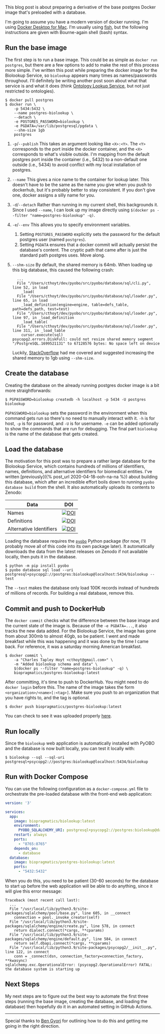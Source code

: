 This blog post is about preparing a derivative of the base postgres Docker image that's preloaded
with a database.

I'm going to assume you have a modern version of docker running. I'm using
[Docker Desktop for Mac](https://hub.docker.com/editions/community/docker-ce-desktop-mac/). I'm
usually using [fish](https://fishshell.com/), but the following instructions are given with
Bourne-again shell (bash) syntax.

## Run the base image

The first step is to run a base image. This could be as simple as `docker run postgres`, but there
are a few options to add to make the rest of this process more simple. I've written this post while
preparing the docker image for the Biolookup Service, so `biolookup` appears many times as
names/passwords throughout. I'll definitely be writing another post soon about what that service is
and what it does (think [Ontology Lookup Service](https://www.ebi.ac.uk/ols/index), but not just
restricted to ontologies).

```shell
$ docker pull postgres
$ docker run \
    -p 5434:5432 \
    --name postgres-biolookup \
    --detach \
    -e POSTGRES_PASSWORD=biolookup \
    -e PGDATA=/var/lib/postgresql/pgdata \
    --shm-size 1gb
    postgres
```

1. `-p`/`--publish` This takes an argument looking like `<X>:<Y>`. The `<Y>` corresponds to the port
   inside the docker container, and the `<X>` corresponds to what's visible outside. I'm mapping
   from the default postgres port inside the container (i.e., 5432) to a non-default one outside
   (i.e., 5434) to avoid conflict with my local installation of postgres.
3. `--name` This gives a nice name to the container for lookup later. This doesn't have to be the
   same as the name you give when you push to dockerhub, but it's probably better to stay
   consistent. If you don't give one, docker assigns a silly name for you.
4. `-d`/`--detach` Rather than running in my current shell, this backgrounds it. Since I
   used `--name`, I can look up my image directly
   using `$(docker ps --filter "name=postgres-biolookup" -q)`.
5. `-e`/`--env` This allows you to specify environment variables.
    1. Setting `POSTGRES_PASSWORD` explicitly sets the password for the default postgres user
       (named `postgres`).
    3. Setting `PGDATA` ensures that a docker commit will actually persist the database's content.
       The cryptic path that came after is just the standard path postgres uses. Move along.
6. `--shm-size` By default, the shared memory is 64mb. When loading up this big database, this
   caused the following crash:

   ```python-traceback
     ...
     File "/Users/cthoyt/dev/pyobo/src/pyobo/database/sql/cli.py", line 52, in load
       _load(
     File "/Users/cthoyt/dev/pyobo/src/pyobo/database/sql/loader.py", line 65, in load
       _load_definition(engine=engine, table=defs_table, path=defs_path, test=test)
     File "/Users/cthoyt/dev/pyobo/src/pyobo/database/sql/loader.py", line 97, in _load_definition
       _load_table(
     File "/Users/cthoyt/dev/pyobo/src/pyobo/database/sql/loader.py", line 311, in _load_table
       cursor.execute(sql)
   psycopg2.errors.DiskFull: could not resize shared memory segment "/PostgreSQL.1699521131" to 67128576 bytes: No space left on device
   ```

   Luckily, [StackOverflow](https://stackoverflow.com/questions/56751565/pq-could-not-resize-shared-memory-segment-no-space-left-on-device)
   had me covered and suggested increasing the shared memory to 1gb using `--shm-size`.

## Create the database

Creating the database on the already running postgres docker image is a bit more straightforwards:

```shell
$ PGPASSWORD=biolookup createdb -h localhost -p 5434 -U postgres biolookup
```

`PGPASSWORD=biolookup` sets the password in the environment when this command gets run so there's no
need to manually interact with it. `-h` is for host, `-p` is for password, and `-U` is for
username. `-e` can be added optionally to show the commands that are run for debugging. The final
part `biolookup` is the name of the database that gets created.

## Load the database

The motivation for this post was to prepare a rather large database for the Biolookup Service, which
contains hundreds of millions of identifiers, names, definitions, and alternative identifiers for
biomedical entities. I've written [previously]({% post_url 2020-04-18-ooh-na-na %}) about building
this database, which after an incredible effort boils down to running
`pyobo database build` from the shell. It also automatically uploads its contents to Zenodo:

| Data                    | DOI                                                                                                       |
|-------------------------|-----------------------------------------------------------------------------------------------------------|
| Names                   | [![DOI](https://zenodo.org/badge/DOI/10.5281/zenodo.4660694.svg)](https://doi.org/10.5281/zenodo.4660694) |
| Definitions             | [![DOI](https://zenodo.org/badge/DOI/10.5281/zenodo.4662925.svg)](https://doi.org/10.5281/zenodo.4662925) |
| Alternative Identifiers | [![DOI](https://zenodo.org/badge/DOI/10.5281/zenodo.4661368.svg)](https://doi.org/10.5281/zenodo.4661368) |

Loading the database requires the [`pyobo`](https://github.com/pyobo/pyobo) Python package
(for now, I'll probably move all of this code into its own package later). It automatically
downloads the data from the latest releases on Zenodo if not available locally, then puts it in the
database.

```shell
$ python -m pip install pyobo
$ pyobo database sql load --uri postgresql+psycopg2://postgres:biolookup@localhost:5434/biolookup --test
```

The `--test` makes the database only load 100K records instead of hundreds of millions of records.
For building a real database, remove this.

## Commit and push to DockerHub

The `docker commit` checks what the difference between the base image and the current state of the
image is. Because of the `-e PGDATA=...`, it also tracks the new data added. For the Biolookup
Service, the image has gone from about 300mb to almost 40gb, so be patient. I went and made
breakfast while this was happening and it was done by the time I came back. For reference, it was a
saturday morning American breakfast.

```shell
$ docker commit \
    -a "Charles Tapley Hoyt <cthoyt@gmail.com>" \
    -m "Added biolookup schema and data" \
    $(docker ps --filter "name=postgres-biolookup" -q) \
    biopragmatics/postgres-biolookup:latest
```

After committing, it's time to push to DockerHub. You might need to do `docker login` before this.
The name of the image takes the form `<organization>/<name>[:<tag>]`. Make sure you push to an
organization that you have rights to, and the tag is optional.

```shell
$ docker push biopragmatics/postgres-biolookup:latest
```

You can check to see it was uploaded
properly [here](https://hub.docker.com/repository/docker/biopragmatics/postgres-biolookup).

## Run locally

Since the `biolookup` web application is automatically installed with PyOBO and the database is now
built locally, you can test it locally with:

```shell
$ biolookup --sql --sql-uri postgresql+psycopg2://postgres:biolookup@localhost:5434/biolookup
```

## Run with Docker Compose

You can use the following configuration as a `docker-compose.yml` file to orchestrate the pre-loaded
database with the front-end web application:

```yaml
version: '3'

services:
  app:
    image: biopragmatics/biolookup:latest
    environment:
      PYOBO_SQLALCHEMY_URI: postgresql+psycopg2://postgres:biolookup@database/biolookup
    restart: always
    ports:
      - "8765:8765"
    depends_on:
      - database
  database:
    image: biopragmatics/postgres-biolookup:latest
    ports:
      - "5432:5432"
```

When you do this, you need to be patient (30-60 seconds) for the database to start up before the web
application will be able to do anything, since it will give this error message:

```python-traceback
Traceback (most recent call last):
  ...
  File "/usr/local/lib/python3.9/site-packages/sqlalchemy/pool/base.py", line 605, in __connect
    connection = pool._invoke_creator(self)
  File "/usr/local/lib/python3.9/site-packages/sqlalchemy/engine/create.py", line 578, in connect
    return dialect.connect(*cargs, **cparams)
  File "/usr/local/lib/python3.9/site-packages/sqlalchemy/engine/default.py", line 584, in connect
    return self.dbapi.connect(*cargs, **cparams)
  File "/usr/local/lib/python3.9/site-packages/psycopg2/__init__.py", line 122, in connect
    conn = _connect(dsn, connection_factory=connection_factory, **kwasync)
sqlalchemy.exc.OperationalError: (psycopg2.OperationalError) FATAL:  the database system is starting up
```

## Next Steps

My next steps are to figure out the best way to automate the first three steps (running the base
image, creating the database, and loading the database) then hopefully do it in an automated setting
in GitHub Actions.

---

Special thanks to [Ben Gyori](https://github.com/bgyori) for outlining how to do this and getting me
going in the right direction.
